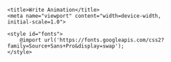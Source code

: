 <!DOCTYPE html>
<!-- saved from url=(0195)https://write-on-off-animation.vercel.app/?name=Hello!%20I%27m%20Jeferson&qualities=Applied%20Science;Automation;Computers;Machinery;Robotics;Telecommunications&namefont=VT323&wordsfont=Syne+Mono -->
<html lang="pt-br"><head><meta http-equiv="Content-Type" content="text/html; charset=UTF-8">
	
	<title>Write Animation</title>
	<meta name="viewport" content="width=device-width, initial-scale=1.0">

	<style id="fonts">
		@import url('https://fonts.googleapis.com/css2?family=Source+Sans+Pro&display=swap');
	</style>
<link rel="stylesheet" href="./Write Animation_files/css2"><link rel="stylesheet" href="./Write Animation_files/css2(1)"><style type="text/css">:root topadblock, :root span[id^="ezoic-pub-ad-placeholder-"], :root input[onclick^="window.open('http://www.FriendlyDuck.com/"], :root img[alt^="Fuckbook"], :root iframe[src*="mellowads.com"], :root div[style^="padding: 5px 15px !important"] > [style^="width: 100% !important; cursor: pointer !important;"], :root div[id^="zergnet-widget"], :root div[id^="traffective-ad-"], :root div[id^="taboola-stream-"], :root div[id^="sticky_ad_"], :root div[id^="rc-widget-"], :root div[id^="q1-adset-"], :root div[id^="proadszone-"], :root div[id^="lazyad-"], :root div[id^="gtm-ad-"], :root div[id^="ezoic-pub-ad-"], :root div[id^="dmRosAdWrapper"], :root div[id^="div-adtech-ad-"], :root div[id^="dfp-slot-"], :root div[id^="dfp-ad-"], :root div[id^="code_ads_"], :root div[id^="block-views-topheader-ad-block-"], :root div[id^="banner-ad-"], :root div[id^="advt-"], :root div[id^="advads_"], :root div[id^="ads300_600-widget"], :root input[onclick^="window.open('http://www.friendlyduck.com/"], :root div[id^="ads300_250-widget"], :root div[id^="ads300_100-widget"], :root div[id^="ads120_600-widget"], :root div[id^="adrotate_widgets-"], :root div[id^="adngin-"], :root div[id^="adfox_"], :root div[id^="ad_script_"], :root div[id^="ad_rect_"], :root div[id^="ad_position_"], :root div[id^="ad-server-"], :root div[id^="ad-inserter-"], :root div[id^="ad-cid-"], :root div[id^="acm-ad-tag-"], :root div[id^="YFBMSN"], :root div[id^="ADV-SLOT-"], :root div[data-test-id="AdDisplayWrapper"], :root div[data-spotim-slot], :root div[data-role="sidebarAd"], :root div[data-native_ad], :root div[data-mediatype="advertising"], :root div[data-id-advertdfpconf], :root div[data-content="Advertisement"], :root div[data-adunit], :root div[data-adunit-path], :root div[data-adservice-param-tagid="contentad"], :root div[data-adname], :root div[data-ad-wrapper], :root div[data-ad-underplayer], :root div[data-ad-placeholder], :root div[class^="zn-sponsored-outbrain-"], :root div[class^="sp-adslot-"], :root div[class^="proadszone-"], :root div[class^="pane-google-admanager-"], :root div[class^="native-ad-"], :root div[class^="lifeOnwerAd"], :root div[class^="largeRectangleAd_"], :root div[class^="kiwiad-popup"], :root div[class^="kiwiad-desktop"], :root div[class^="index_adBeforeContent_"], :root div[class^="index_adAfterContent_"], :root div[class^="index__adWrapper"], :root div[class^="block-openx-"], :root div[class^="backfill-taboola-home-slot-"], :root div[class^="articleAdUnitMPU_"], :root div[class^="advertisement-desktop"], :root div[class^="adsbutt_wrapper_"], :root div[class^="ads-partner-"], :root div[class^="adbanner_"], :root div[class^="ad_position_"], :root div[class^="SponsoredAds"], :root div[class^="ResponsiveAd-"], :root div[class^="PreAd_"], :root div[class^="Display_displayAd"], :root div[class^="Directory__footerAds"], :root div[class^="BannerAd_"], :root div[class^="AdhesionAd_"], :root div[class^="Ad__bigBox"], :root div[class^="Ad__adContainer"], :root div[class^="AdSlot__container"], :root div[id^="divAdvAD_"], :root div[class^="ad_border_"], :root div[class^="AdItem-"], :root div[class^="AdEmbeded__AddWrapper"], :root span[data-component-type="s-ads-metrics"], :root div[class^="AdBannerWrapper-"], :root div[class*="_AdInArticle_"], :root div[class*="-storyBodyAd-"], :root div[data-subscript="Advertising"], :root div[class$="dealnews"] > .dealnews, :root div > [class][onclick*=".updateAnalyticsEvents"], :root display-ads, :root display-ad-component, :root bottomadblock, :root aside[id^="tn_ads_widget-"], :root aside[id^="adrotate_widgets-"], :root amp-ad-custom, :root a[target="_blank"][onmousedown="this.href^='http://paid.outbrain.com/network/redir?"], :root a[target="_blank"][href^="http://api.taboola.com/"], :root div[class^="BlockAdvert-"], :root a[src^="https://www.utherverse.com/net/"], :root a[onmousedown^="this.href='http://paid.outbrain.com/network/redir?"][target="_blank"] + .ob_source, :root a[onmousedown^="this.href='http://paid.outbrain.com/network/redir?"][target="_blank"], :root a[onclick*="//m.economictimes.com/etmack/click.htm"], :root a[href^="https://zononi.com/"], :root a[href^="https://www.what-sexdating.com/"], :root a[href^="https://www.vewwrmp.com/"], :root a[href^="https://www.spyoff.com/"], :root a[href^="https://www.sheetmusicplus.com/?aff_id="], :root a[href^="https://www.sheetmusicplus.com/"][href*="?aff_id="], :root a[href^="https://www.share-online.biz/affiliate/"], :root a[href^="https://www.securegfm.com/"], :root a[href^="https://www.rabbits.webcam/?id="], :root a[href^="https://www.purevpn.com/"][href*="&utm_source=aff-"], :root a[href^="https://www.privateinternetaccess.com/"] > img, :root a[href^="https://www.porngamesxxx.com/"][href*="?campaign="], :root a[href^="https://www.passeura.com/"], :root div[id^="amzn-assoc-ad"], :root a[href^="https://www.oboom.com/ref/"], :root div[itemtype="http://schema.org/WPAdBlock"], :root a[href^="https://www.nudeidols.com/cams/"], :root a[href^="https://www.mypornstarcams.com/landing/click/"], :root a[href^="https://www.kingsoffetish.com/tour?partner_id="], :root div[data-adzone], :root a[href^="https://www.iyalc.com/"], :root a[href^="https://www.goldenfrog.com/vyprvpn?offer_id="][href*="&aff_id="], :root a[href^="https://www.get-express-vpn.com/offer/"], :root a[href^="https://www.gambling-affiliation.com/cpc/"], :root a[href^="https://www.dollps.com/?track="], :root a[href^="https://www.clicktraceclick.com/"], :root a[href^="https://www.camsoda.com/enter.php?id="], :root a[href^="https://www.brazzersnetwork.com/landing/"], :root a[href^="https://www.bebi.com"], :root div[class^="pane-adsense-managed-"], :root a[href^="https://www.bang.com/?aff="], :root a[href^="https://www.awin1.com/cread.php?awinaffid="], :root a[href^="https://weedzy.co.uk/"][href*="&utm_"], :root a[href^="https://vod09197d7.club/"], :root a[href^="https://vo2.qrlsx.com/"], :root a[href^="https://vlnk.me/"], :root a[href^="https://unreshiramor.com/"], :root a[href^="https://uncensored.game/"], :root a[href^="https://ttf.trmobc.com/"], :root a[href^="https://trusted-click-host.com/"], :root a[href^="https://trf.bannerator.com/"], :root a[href^="https://traffic.bannerator.com/"], :root a[href^="https://tracking.truthfinder.com/?a="], :root a[href^="https://tracking.gitads.io/"], :root a[href^="https://go.xxxjmp.com/"], :root a[href^="https://tracking.avapartner.com/"], :root a[href^="https://track.wg-aff.com"], :root a[href^="https://track.ultravpn.com/"], :root a[href^="https://www.adultempire.com/"][href*="?partner_id="], :root a[href^="https://track.healthtrader.com/"], :root a[href^="https://track.clickmoi.xyz/"], :root a[href^="https://control.trafficfabrik.com/"], :root a[href^="https://track.52zxzh.com/"], :root a[href^="https://axdsz.pro/"], :root a[href^="https://tour.mrskin.com/"], :root a[href^="http://www.greenmangaming.com/?tap_a="], :root a[href^="https://tm-offers.gamingadult.com/"], :root a[href^="https://t.hrtyj.com/"], :root a[href^="https://t.adating.link/"], :root a[href^="https://squren.com/rotator/?atomid="], :root a[href^="http://cdn3.adexprts.com/"], :root a[href^="https://spygasm.com/track?"], :root div[id^="ad-div-"], :root a[href^="https://secure.eveonline.com/ft/?aid="], :root a[href^="https://secure.bstlnk.com/"], :root div[class^="kiwi-ad-wrapper"], :root a[href^="https://rev.adsession.com/"], :root [href*=".trackmstr.com"], :root a[href^="https://refpasrasw.world/"], :root a[href^="https://mediaserver.entainpartners.com/renderBanner.do?"], :root a[href^="https://refpaexhil.top/"], :root a[href^="https://reachtrgt.com/"], :root AD-SLOT, :root a[href^="https://pubads.g.doubleclick.net/"], :root a[href^="https://prf.hn/click/"][href*="/camref:"] > img, :root a[href^="http://www.my-dirty-hobby.com/?sub="], :root a[href^="https://porndeals.com/?track="], :root a[href^="//go.onclasrv.com/"], :root a[href^="https://pcm.bannerator.com/"], :root a[href^="https://offerforge.net/"], :root a[href^="https://ndt5.net/"], :root div[id^="ad_head_celtra_"], :root a[href^="https://wittered-mainging.com/"], :root a[href^="https://t.grtyi.com/"], :root a[href^="https://myusenet.xyz/"], :root a[href^="https://my-movie.club/"], :root [href^="https://detachedbates.com/"], :root a[href^="https://mk-cdn.net/"], :root a[href^="https://mk-ads.com/"], :root a[href^="https://meet-sex-here.com/?u="], :root a[href^="https://medleyads.com/"], :root a[href^="https://mediaserver.gvcaffiliates.com/renderBanner.do?"], :root iframe[src^="https://tpc.googlesyndication.com/"], :root a[href*=".approvallamp.club/"], :root a[href^="https://a.bestcontentoperation.top/"], :root a[href^="https://landing1.brazzersnetwork.com"], :root a[href^="http://adrunnr.com/"], :root a[href^="https://landing.brazzersplus.com/"], :root a[href^="https://land.rk.com/landing/"], :root a[href^="http://ad.au.doubleclick.net/"], :root a[href^="https://k2s.cc/pr/"], :root a[href^="https://juicyads.in/"], :root a[href^="https://join.virtuallust3d.com/"], :root a[href^="http://www.uniblue.com/cm/"], :root a[href^="https://join.sexworld3d.com/track/"], :root a[href^="https://join.dreamsexworld.com/"], :root a[href^="https://track.effiliation.com/servlet/effi.redir?"], :root a[href^="https://iqoption.com/lp/mobile-partner/"][href*="?aff="], :root [href^="http://join.shemalepornstar.com/"], :root a[href^="https://incisivetrk.cvtr.io/click?"], :root a[href^="https://iactrivago.ampxdirect.com/"], :root [href*="https://www.jmbullion.com/gold/"], :root a[href^="https://iac.ampxdirect.com/"], :root a[href^="https://horny-pussies.com/tds"], :root a[href^="https://graizoah.com/"], :root a[href^="http://feedads.g.doubleclick.net/"], :root a[href^="https://redsittalvetoft.pro/"], :root a[href^="https://googleads.g.doubleclick.net/pcs/click"], :root a[href^="http://cdn.adstract.com/"], :root a[href^="https://gogoman.me/"], :root a[href^="https://go.xtbaffiliates.com/"], :root a[href^="https://go.strpjmp.com/"], :root a[href^="https://go.stripchat.com/"][href*="&campaignId="], :root a[href^="https://go.markets.com/visit/?bta="], :root a[href^="https://go.julrdr.com/"], :root a[href^="https://landing.brazzersnetwork.com/"], :root a[href^="https://go.hpyjmp.com/"], :root a[href^="https://go.goasrv.com/"], :root a[href^="https://adnetwrk.com/"], :root a[href^="https://go.gldrdr.com/"], :root a[href^="https://fleshlight.sjv.io/"], :root a[href^="https://go.etoro.com/"] > img, :root a[href^="https://go.currency.com/"], :root a[href^="https://track.afftck.com/"], :root a[href^="http://guideways.info/"], :root a[href^="https://go.cmrdr.com/"], :root a[href^="http://www.easydownloadnow.com/"], :root a[href^="https://go.alxbgo.com/"], :root a[href*=".inclk.com/"], :root a[href^="https://go.ad2up.com/"], :root a[href^="https://giftsale.co.uk/?utm_"], :root a[href^="https://get.surfshark.net/aff_c?"][href*="&aff_id="] > img, :root a[href^="https://fonts.fontplace9.com/"], :root a[href^="http://clkmon.com/adServe/"], :root a[href^="https://flirtaescopa.com/"], :root a[href^="https://fertilitycommand.com/"], :root a[href^="https://fakelay.com/"], :root a[href^="https://earandmarketing.com/"], :root [lazy-ad="leftthin_banner"], :root a[href^="https://dynamicadx.com/"], :root a[href^="https://djtcollectorclub.org/"][href*="?affiliate_id="], :root a[href^="https://tc.tradetracker.net/"] > img, :root a[href^="//srv.buysellads.com/"], :root a[href^="https://dianches-inchor.com/"], :root a[href^="https://creacdn.top-convert.com/"], :root iframe[src^="https://pagead2.googlesyndication.com/"], :root a[href^="https://retiremely.com/"], :root a[href^="https://cpmspace.com/"], :root a[href^="https://cpartner.bdswiss.com/"], :root a[href^="https://clicks.pipaffiliates.com/"], :root .commercial-unit-mobile-top > .v7hl4d, :root a[href^="https://click.plista.com/pets"], :root a[href^="https://chaturbate.xyz/"], :root a[href^="http://look.djfiln.com/"], :root a[href^="https://chaturbate.jjgirls.com/"][href*="?tour="], :root a[href^="https://chaturbate.com/in/?track="], :root a[href^="https://chaturbate.com/in/?tour="], :root a[href^="https://chaturbate.com/affiliates/"], :root [href*="wap4dollar.com/"], :root a[href^="https://mcdlks.com/"], :root a[href^="https://bs.serving-sys.com"], :root a[href^="https://blackorange.go2cloud.org/"], :root a[href^="https://go.hpyrdr.com/"], :root a[href^="https://billing.purevpn.com/aff.php"] > img, :root a[href^="https://affiliates.bet-at-home.com/processing/"], :root a[href^="https://ads.ad4game.com/"], :root a[href^="https://betway.com/"][href*="&a="], :root a[href^="http://www.linkbucks.com/referral/"], :root a[href^="https://azpresearch.club/"], :root a[href^="https://awptjmp.com/"], :root a[href^="http://www.fleshlight.com/"], :root a[href^="https://aweptjmp.com/"], :root a[href^="https://awentw.com/"], :root a[href^="https://albionsoftwares.com/"], :root a[href^="//postlnk.com/"], :root a[href^="https://affiliate.rusvpn.com/click.php?"], :root a[href^="https://affiliate.geekbuying.com/gkbaffiliate.php?"], :root a[href^="https://adultfriendfinder.com/go/page/landing"], :root a[href*="pussl3.com"], :root a[href^="https://adswick.com/"], :root ADS-RIGHT, :root a[href^="https://tracking.trackcasino.co/"], :root a[href^="https://adserver.adreactor.com/"], :root a[href^="https://land.brazzersnetwork.com/landing/"], :root a[href^="https://ads.leovegas.com/redirect.aspx?"], :root a[href^="https://t.hrtye.com/"], :root a[href^="https://ads.cdn.live/"], :root a[href^="https://ads.betfair.com/redirect.aspx?"], :root a[href^="https://refpaano.host/"], :root a[href^="https://meet-to-fuck.com/tds"], :root a[href^="https://adhealers.com/"], :root a[href^="http://servicegetbook.net/"], :root a[href^="https://bngpt.com/"], :root a[href^="http://clickandjoinyourgirl.com/"], :root a[href^="https://ad13.adfarm1.adition.com/"], :root a[href^="https://misspkl.com/"], :root a[href^="https://ad.zanox.com/ppc/"] > img, :root a[href^="https://static.fleshlight.com/images/banners/"], :root app-advertisement, :root a[href^="https://ad.doubleclick.net/"], :root a[href^="http://zevera.com/afi.html"], :root a[href^="http://go.oclaserver.com/"], :root a[href^="https://ad.atdmt.com/"], :root a[href^="https://cams.imagetwist.com/in/?track="], :root .trc_rbox .syndicatedItem, :root a[href^="https://aaucwbe.com/"], :root a[href^="https://a.bestcontentweb.top/"], :root a[href^="http://hyperlinksecure.com/go/"], :root a[href^="https://track.themadtrcker.com/"], :root a[href^="https://bullads.net/get/"], :root a[href^="http://down1oads.com/"], :root a[href^="http://yads.zedo.com/"], :root a[href^="http://xtgem.com/click?"], :root a[href^="https://ads.trafficpoizon.com/"], :root div[class^="local-feed-banner-ads"], :root a[href^="http://wxdownloadmanager.com/dl/"], :root a[href^="http://www.zergnet.com/i/"], :root a[href*=".clksite.com/"], :root a[href^="http://www.webtrackerplus.com/"], :root a[href^="http://www.usearchmedia.com/signup?"], :root a[href^="http://www.torntv-downloader.com/"], :root a[href^="http://www.tirerack.com/affiliates/"], :root a[href^="http://www.text-link-ads.com/"], :root a[href^="https://gghf.mobi/"], :root a[href^="http://www.terraclicks.com/"], :root a[href^="https://ads-for-free.com/click.php?"], :root a[href^="http://www.socialsex.com/"], :root a[href^="https://join.virtualtaboo.com/track/"], :root a[onmousedown^="this.href='https://paid.outbrain.com/network/redir?"][target="_blank"], :root [href^="https://awbbjmp.com/"], :root a[href^="http://www.sfippa.com/"], :root a[href^="http://www.xmediaserve.com/"], :root a[href^="http://www.sex.com/videos/?utm_"], :root a[href^="https://natour.naughtyamerica.com/track/"], :root a[href^="http://paid.outbrain.com/network/redir?"], :root a[href^="http://www.sex.com/?utm_"], :root a[href^="http://secure.signup-page.com/"], :root a[href^="http://www.quick-torrent.com/download.html?aff"], :root a[href^="http://www.plus500.com/?id="], :root [href*=".zlinkm.com/"], :root a[href^="http://www.pinkvisualgames.com/?revid="], :root a[href^="https://trklvs.com/"], :root a[href^="http://www.paddypower.com/?AFF_ID="], :root a[href^="https://go.247traffic.com/"], :root a[href^="http://www.freefilesdownloader.com/"], :root a[href^="http://www.mysuperpharm.com/"], :root .trc_rbox_border_elm .syndicatedItem, :root a[href^="http://www.myfreepaysite.com/sfw_int.php?aid"], :root a[href^="http://www.myfreepaysite.com/sfw.php?aid"], :root a[href^="http://www.mrskin.com/tour"], :root a[href^="http://bcntrack.com/"], :root a[href^="http://www.securegfm.com/"], :root a[href^="http://www.liversely.net/"], :root a[href^="https://partners.fxoro.com/click.php?"], :root [href*="//trackmstr.com"], :root [href*="prayuserparka.com/"], :root a[href^="http://www.idownloadplay.com/"], :root a[href^="http://www.hitcpm.com/"], :root a[href^="http://fusionads.net"], :root a[href^="http://www.hibids10.com/"], :root div[class^="awpcp-random-ads"], :root [href*="//securesafemembers.com"], :root a[href^="http://www.graboid.com/affiliates/"], :root a[href^="http://www.gamebookers.com/cgi-bin/intro.cgi?"], :root div[id^="div_openx_ad_"], :root a[href^="http://www.friendlyquacks.com/"], :root a[href^="https://www.financeads.net/tc.php?"], :root a[href*=".tfaln.com/"], :root a[href^="http://www.friendlyduck.com/AF_"], :root a[href^="https://content.oneindia.com/www/delivery/"], :root a[href^="http://www.fpcTraffic2.com/blind/in.cgi?"], :root a[href^="http://www.flashx.tv/downloadthis"], :root .trc_rbox_div a[target="_blank"][href^="http://tab"], :root a[href^="https://americafirstpolls.com/"], :root a[href^="http://clickserv.sitescout.com/"], :root a[href^="http://www.firstload.de/affiliate/"], :root a[href^="http://www.twinplan.com/AF_"], :root a[href^="http://www.fducks.com/"], :root a[href^="http://www.duckssolutions.com/"], :root a[href^="https://torrentsafeguard.com/?aid="], :root a[href^="https://offers.refchamp.com/"], :root a[href^="https://go.trkclick2.com/"], :root a[href^="https://www.mrskin.com/account/"], :root a[href^="http://www.duckcash.eu/"], :root a[href^="http://go.seomojo.com/tracking202/"], :root a[href^="http://www.downloadweb.org/"], :root a[href^="http://www.down1oads.com/"], :root a[href^="http://www.dealcent.com/register.php?affid="], :root a[href^="http://www.clkads.com/adServe/"], :root a[href^="https://track.interactivegf.com/"], :root div[class^="adpubs-"], :root a[href*="deliver.trafficfabrik.com"], :root a[href^="http://www.cash-duck.com/"], :root a[href^="https://aff-ads.stickywilds.com/"], :root a[href^="http://www.bitlord.me/share/"], :root .grid > .container > #aside-promotion, :root a[href^="http://www.babylon.com/welcome/index?affID"], :root a[onmousedown^="this.href='/wp-content/embed-ad-content/"], :root a[href^="http://popup.taboola.com/"], :root a[href^="//adbit.co/?a=Advertise&"], :root a[href^="https://fast-redirecting.com/"], :root a[href^="https://bluedelivery.pro/"], :root [href^="http://join.michelle-austin.com/"], :root a[href^="http://www.sexgangsters.com/?pid="], :root a[href^="http://www.amazon.co.uk/exec/obidos/external-search?"], :root a[href^="http://c.jumia.io/"], :root a[href^="http://www.affiliates1128.com/processing/"], :root a[href^="http://go.ad2up.com/"], :root a[href^="https://badoinkvr.com/"], :root a[href*="/adServe/banners?"], :root a[href^="http://www.adxpansion.com"], :root a[href^="http://www.ragazzeinvendita.com/?rcid="], :root .plistaList > .itemLinkPET, :root a[href^="http://www.adultdvdempire.com/?partner_id="][href*="&utm_"], :root a[href^="http://www.adbrite.com/mb/commerce/purchase_form.php?"], :root a[href^="http://www.TwinPlan.com/AF_"], :root a[href^="https://www.googleadservices.com/pagead/aclk?"], :root a[href^="http://www.1clickdownloader.com/"], :root a[href^="http://www.123-reg.co.uk/affiliate2.cgi"], :root div[itemtype="http://www.schema.org/WPAdBlock"], :root a[href^="http://wopertific.info/"], :root a[href^="http://bodelen.com/"], :root a[href^="http://wgpartner.com/"], :root a[href^="http://web.adblade.com/"], :root a[href^="https://go.onclasrv.com/"], :root a[href^="http://wct.link/"], :root a[href^="http://us.marketgid.com"], :root a[href^="http://ul.to/ref/"], :root a[href^="http://ucam.xxx/?utm_"], :root a[href^="http://traffic.tc-clicks.com/"], :root a[href^="http://www.liutilities.com/"], :root a[href^="http://www.dl-provider.com/search/"], :root a[href^="http://tc.tradetracker.net/"] > img, :root a[href^="http://tracking.deltamediallc.com/"], :root div[aria-label="Ads"], :root a[href^="http://axdsz.pro/"], :root a[href^="https://go.ebrokerserve.com/"], :root a[href^="http://galleries.securewebsiteaccess.com/"], :root a[href^="http://stateresolver.link/"], :root a[href^="http://sharesuper.info/"], :root a[href^="https://awecrptjmp.com/"], :root a[href^="http://server.cpmstar.com/click.aspx?poolid="], :root a[href^="http://see.kmisln.com/"], :root a[href^="//db52cc91beabf7e8.com/"], :root a[href^="https://go.nordvpn.net/aff"] > img, :root a[href^="http://secure.vivid.com/track/"], :root a[href^="http://www.downloadthesefiles.com/"], :root a[href^="http://secure.cbdpure.com/aff/"], :root a[href*="?adlivk="][href*="&refer="], :root a[href^="//look.djfiln.com/"], :root a[href^="http://searchtabnew.com/"], :root aside[id^="advads_ad_widget-"], :root a[href^="http://lp.ezdownloadpro.info/"], :root a[href^="http://uploaded.net/ref/"], :root a[href^="https://www.nutaku.net/signup/landing/"], :root a[href^="http://s9kkremkr0.com/"], :root a[href^="http://azmobilestore.co/"], :root a[href^="http://s5prou7ulr.com/"], :root a[href^="http://rs-stripe.wsj.com/stripe/redirect"], :root a[href^="https://easygamepromo.com/ef/custom_affiliate/"], :root a[href^="http://record.betsafe.com/"], :root a[href*="a2g-secure.com"], :root a[href^="https://iqbroker.com/"][href*="?aff="], :root a[href^="http://buysellads.com/"], :root a[href^="http://reallygoodlink.freehookupaffair.com/"], :root a[href^="https://bnsjb1ab1e.com/"], :root a[href^="//oardilin.com/"], :root a[href^="http://pwrads.net/"], :root a[href^="http://promos.bwin.com/"], :root a[data-redirect^="https://paid.outbrain.com/network/redir?"], :root a[href^="http://play4k.co/"], :root a[href*="//ezofferz.com/"], :root a[href^="https://dltags.com/"], :root a[href^="http://onclickads.net/"], :root a[href^="http://n.admagnet.net/"], :root a[href^="//awejmp.com/"], :root a[href^="http://mob1ledev1ces.com/"], :root a[href^="http://mmo123.co/"], :root a[href^="http://media.paddypower.com/redirect.aspx?"], :root a[href^="https://fileboom.me/pr/"], :root a[href^="http://marketgid.com"], :root a[href^="https://track.trkinator.com/"], :root div[id^="ad-position-"], :root a[data-redirect^="this.href='http://paid.outbrain.com/network/redir?"], :root a[href^="http://liversely.com/"], :root a[href^="http://keep2share.cc/pr/"], :root a[href^="https://gamescarousel.com/"], :root a[href^="http://istri.it/?"], :root a[href^="http://www.fbooksluts.com/"], :root a[href^="http://www.cdjapan.co.jp/aff/click.cgi/"], :root a[href*="//ridingintractable.com/"], :root a[href^="http://c.actiondesk.com/"], :root a[href^="http://intent.bingads.com/"], :root a[href^="https://intrev.co/"], :root a[href^="http://https://www.get-express-vpn.com/offer/"], :root a[href^="//voyeurhit.com/cs/"], :root [href*=".go2page.net"], :root a[href^="http://hd-plugins.com/download/"], :root a[href^="https://trappist-1d.com/"], :root a[href^="http://go.247traffic.com/"], :root a[href^="https://bestcond1tions.com/"], :root a[href^="http://greensmoke.com/"], :root a[href^="https://look.utndln.com/"], :root a[href^="//5e1fcb75b6d662d.com/"], :root a[href^="http://googleads.g.doubleclick.net/pcs/click"], :root .nrelate .nr_partner, :root a[href^="http://go.xtbaffiliates.com/"], :root a[href*=".purple6401.com/"], :root a[href^="https://oackoubs.com/"], :root a[href^="http://install.securewebsiteaccess.com/"], :root a[href^="http://www.revenuehits.com/"], :root a[href^="http://go.mobisla.com/"], :root a[href^="https://ads.planetwin365affiliate.com/redirect.aspx?"], :root a[href^="http://g1.v.fwmrm.net/ad/"], :root a[href^="http://imads.integral-marketing.com/"], :root a[href^="http://freesoftwarelive.com/"], :root a[href^="http://adtrackone.eu/"], :root span[title="Ads by Google"], :root a[href^="http://finaljuyu.com/"], :root a[href^="https://www.im88trk.com/"], :root a[href^="http://ffxitrack.com/"], :root a[href^="http://t.wowtrk.com/"], :root a[href^="//syndication.dynsrvtbg.com/splash.php?"], :root a[href^="http://extra.bet365.com/"][href*="?affiliate="], :root a[href^="http://ethfw0370q.com/"], :root [href^="http://go.cm-trk2.com/"], :root a[href^="https://tracking.comfortclick.eu/"], :root [id^="bunyad_ads_"], :root a[href^="http://elitefuckbook.com/"], :root a[href^="http://eclkmpsa.com/"], :root a[href^="http://earandmarketing.com/"], :root a[href*=".mfroute.com/"], :root #content > #center > .dose > .dosesingle, :root a[href^="http://campaign.bharatmatrimony.com/track/"], :root a[href*="3wr110.xyz/"], :root a[href^="http://d2.zedo.com/"], :root a[href^="https://paid.outbrain.com/network/redir?"], :root a[href^="http://www.downloadplayer1.com/"], :root a[href^="http://clicks.binarypromos.com/"], :root a[href^="https://dediseedbox.com/clients/aff.php?"], :root [href^="/ucmini.php"], :root [href^="https://innyweakela.co"], :root a[href^="http://www.wantstraffic.com/"], :root a[href^="http://track.afcpatrk.com/"], :root a[href^="http://databass.info/"], :root div[data-test-id="AdBannerWrapper"], :root div[class^="AdCard_"], :root a[href^="http://www.urmediazone.com/signup"], :root a[href^="http://click.plista.com/pets"], :root a[href^="http://chaturbate.com/affiliates/"], :root [href^="https://secure.bmtmicro.com/servlets/"], :root a[href^="http://amzn.to/"] > img[src^="data"], :root a[href^="http://bs.serving-sys.com/"], :root a[href^="http://cpaway.afftrack.com/"], :root a[href^="http://cdn.adsrvmedia.net/"], :root [lazy-ad="top_banner"], :root a[href^="http://360ads.go2cloud.org/"], :root a[href^="http://dftrck.com/"], :root a[href^="http://casino-x.com/?partner"], :root a[href^="https://meet-sexhere.com/"], :root a[href^="http://record.sportsbetaffiliates.com.au/"], :root a[href^="http://campeeks.com/"][href*="&utm_"], :root a[href^="http://download-performance.com/"], :root a[href^="http://www.on2url.com/app/adtrack.asp"], :root #\5f _nq__hh[style="display:block!important"], :root [href^="https://affect3dnetwork.com/track/"], :root div[class^="index_displayAd_"], :root a[href^="http://adultgames.xxx/"], :root a[href^="https://s.zlink2.com/"], :root a[href^="http://semi-cod.com/clicks/"], :root a[href*="//bongacams4.com/track?"], :root a[href^="http://campaign.bharatmatrimony.com/cbstrack/"], :root a[href^="http://www.seekbang.com/cs/"], :root a[href^="http://syndication.exoclick.com/"], :root a[href^="http://k2s.cc/pr/"], :root [src*="https://cdn.cloudimagesb.com/"], :root a[href^="http://bluehost.com/track/"], :root div[id^="vuukle-ad-"], :root a[href^="http://betahit.click/"], :root a[href^="https://torguard.net/aff.php"] > img, :root a[href^="http://bestorican.com/"], :root a[href^="http://bcp.crwdcntrl.net/"], :root a[href^="https://windscribe.com/promo/"], :root a[href^="http://farm.plista.com/pets"], :root a[href^="https://leg.xyz/?track="], :root a[href^="http://affiliate.glbtracker.com/"], :root a[href^="https://transfer.xe.com/signup/track/redirect?"], :root a[href^="http://anonymous-net.com/"], :root aside[itemtype="https://schema.org/WPAdBlock"], :root a[href^="https://watchmygirlfriend.tv/"], :root a[href^="https://ovb.im/"], :root a[href^="http://hotcandyland.com/partner/"], :root a[href^="http://affiliates.thrixxx.com/"], :root #atvcap + #tvcap > .mnr-c > .commercial-unit-mobile-top, :root a[href*="/adrotate-out.php?"], :root a[href^="http://affiliates.lifeselector.com/"], :root a[href^="http://affiliate.coral.co.uk/processing/"], :root a[href^="http://aff.ironsocket.com/"], :root div[id^="drudge-column-ads-"], :root a[href*="//bongacams10.com/track?"], :root a[href^="http://tour.mrskin.com/"], :root [src^="/Redirect.a2b?"], :root a[href^="http://linksnappy.com/?ref="], :root ad-desktop-sidebar, :root [id*="MGWrap"], :root a[href^="http://9amq5z4y1y.com/"], :root a[href^="http://adtrack123.pl/"], :root a[href^="http://adsrv.keycaptcha.com"], :root a[href^="http://deloplen.com/afu.php?zoneid="], :root div[class^="StickyHeroAdWrapper-"], :root a[href^="http://cwcams.com/landing/click/"], :root a[href^="http://ads.betfair.com/redirect.aspx?"], :root a[href^="https://www.mrskin.com/tour"], :root a[href^="http://adserver.adtech.de/"], :root a[href^="http://adserver.adreactor.com/"], :root a[href^="http://ads.sprintrade.com/"], :root a[data-redirect^="http://click.plista.com/pets"], :root .section-subheader > .section-hotel-prices-header, :root a[href^="http://landingpagegenius.com/"], :root [href^="https://click2cvs.com/"], :root a[href^="http://ads.expekt.com/affiliates/"], :root a[href^="http://reallygoodlink.extremefreegames.com/"], :root a[href^="http://adlev.neodatagroup.com/"], :root [href*="//mclick.net"], :root a[href^="http://adclick.g.doubleclick.net/"], :root a[href^="http://www.sex.com/pics/?utm_"], :root a[href^="http://vo2.qrlsx.com/"], :root [href^="https://stvkr.com/"], :root a[href^="http://engine.newsmaxfeednetwork.com/"], :root a[href^="http://ad.yieldmanager.com/"], :root [href^="http://homemoviestube.com/"], :root a[href^="http://ad.doubleclick.net/"], :root a[href^="http://websitedhoome.com/"], :root a[href^="https://clickadilla.com/"], :root .ob_container .item-container-obpd, :root a[href*=".directtl.xyz/"], :root a[href^="http://www.adskeeper.co.uk/"], :root a[href^="http://ad-emea.doubleclick.net/"], :root a[href^="http://srvpub.com/"], :root [data-dynamic-ads], :root a[href^="http://a.adquantix.com/"], :root a[href^="http://NowDownloadAll.com"], :root a[href^="http://1phads.com/"], :root a[href^="https://ismlks.com/"], :root a[href^="//zenhppyad.com/"], :root a[href^="https://www.sugarinstant.com/?partner_id="], :root a[href^="//z6naousb.com/"], :root a[href^="//www.pd-news.com/"], :root div[id^="ads250_250-widget"], :root [href^="https://go.astutelinks.com/"], :root [href*=".doubleclick-net.com"], :root a[href^="//www.mgid.com/"], :root a[href^="http://lp.ncdownloader.com/"], :root a[href^="//pubads.g.doubleclick.net/"], :root a[href^="http://www.ducksnetwork.com/"], :root a[href^="http://3wr110.net/"], :root #topstuff > #tads, :root a[href*=".bang.com/"][href*="&aff="], :root .pubexchange_module .pe-external, :root a[data-widget-outbrain-redirect^="http://paid.outbrain.com/network/redir?"], :root a[href^="http://join3.bannedsextapes.com/track/"], :root [href^="http://join.shemalesfromhell.com/"], :root a[href^="https://www.travelzoo.com/oascampaignclick/"], :root a[href^="https://see.kmisln.com/"], :root [src^="//adtorio.com/"], :root a[href^="http://refer.webhostingbuzz.com/"], :root a[href^="//nlkdom.com/"], :root a[href^="https://www.xvinlink.com/?a_fid="], :root a[href^="//medleyads.com/spot/"], :root [href^="https://mylead.global/stl/"] > img, :root a[href^="https://ilovemyfreedoms.com/"][href*="?affiliate_id="], :root [href*=".afftracks.online/"], :root div[class^="Component-dfp-"], :root a[href^="//healthaffiliate.center/"], :root [onclick*="content.ad/"], :root a[href^="https://clixtrac.com/"], :root a[href^="//88d7b6aa44fb8eb.com/"], :root a[href^="http://go.fpmarkets.com/"], :root a[href^="//00ae8b5a9c1d597.com/"], :root [href^="http://join.ts-dominopresley.com/"], :root a[href^=".vddfe.club/"], :root [href^="/ucdownloader.php"], :root a[href^="https://awejmp.com/"], :root [href*="//go2page.net"], :root a[href^=" http://www.sex.com/"][href*="&utm_"], :root [href^="https://mysbitl.com"], :root a[href*="onclkds."], :root a[href^="https://adclick.g.doubleclick.net/"], :root a[href*=".intab.fun/"], :root a[href*="get-express-vpn.xyz"], :root a[href^="https://prf.hn/click/"][href*="/creativeref:"] > img, :root a[href^="http://www.adultempire.com/unlimited/promo?"][href*="&partner_id="], :root a[href*="=adscript"], :root a[href*="=Adtracker"], :root a[href^="https://members.linkifier.com/public/affiliateLanding?refCode="], :root a[href^="https://jmp.awempire.com/"], :root [href^="https://wct.link/"], :root a[href^="https://track.totalav.com/"], :root a[href^="http://ad-apac.doubleclick.net/"], :root a[href*="/servlet/click/zone?"], :root a[href^="http://track.trkvluum.com/"], :root a[href^="https://www.chngtrack.com/"], :root a[href*="=exoclick"], :root a[href^="http://www.firstclass-download.com/"], :root a[href*="//bongacams7.com/track?"], :root a[href^="http://k2s.cc/code/"], :root div[id^="tms-ad-dfp-"], :root a[href^="https://trust.zone/go/r.php?RID="], :root a[href^="http://c43a3cd8f99413891.com/"], :root a[href*="//syndication.optimizesrv.com/splash.php?"], :root a[href*="//bongacams2.com/track?"], :root a[href^="//4f6b2af479d337cf.com/"], :root [href*="//doubleclick-net.com"], :root div[id^="advads-"], :root a[href^="http://www.myfreecams.com/?co_id="][href*="&track="], :root a[href^="https://track.afcpatrk.com/"], :root a[href*=".ad-center.com/"], :root a[href*=".udncoeln.com/"], :root a[href*=".surfmdia.com/"], :root a[href*=".smartadserver.com"], :root a[href^="http://z1.zedo.com/"], :root a[href*=".irtyc.com/"], :root a[href^="https://uncensored3d.com/"], :root a[href^="http://adf.ly/?id="], :root a[href^="https://usenetxs.website/"], :root a[href^="http://pokershibes.com/index.php?ref="], :root a[href^="http://api.content.ad/"], :root a[href*=".clkcln.com/"], :root [data-ad-manager-id], :root div[class^="adUnit_"], :root a[href^="https://deliver.tf2www.com/"], :root a[href^="http://spygasm.com/track?"], :root .ob_dual_right > .ob_ads_header ~ .odb_div, :root [src*="//www.dianomi.com/smartads.epl"], :root a[href*=".adk2x.com/"], :root a[href^="http://www.friendlyadvertisements.com/"], :root a[href^="http://www.firstload.com/affiliate/"], :root a[href^="http://duckcash.eu/"], :root a[href^="http://www.mobileandinternetadvertising.com/"], :root [href^="https://join.playboyplus.com/track/"], :root a[data-url^="http://paid.outbrain.com/network/redir?"] + .author, :root [href^="https://www.reimageplus.com/"], :root div[id^="cns_ads_"], :root a[data-obtrack^="http://paid.outbrain.com/network/redir?"], :root a[href^="https://prf.hn/click/"][href*="/adref:"] > img, :root a[href^="http://enter.anabolic.com/track/"], :root a[data-nvp*="'trafficUrl':'https://paid.outbrain.com/network/redir?"], :root a[href^="http://allaptair.club/"], :root [href*=".engine.adglare.net/"], :root a[href^="http://a63t9o1azf.com/"], :root a[href*=".axdsz.pro/"], :root a[href^="http://www.badoink.com/go.php?"], :root a[class="RBAd"], :root a[href^="http://banners.victor.com/processing/"], :root [href^="http://raboninco.com/"], :root a[href^="http://fsoft4down.com/"], :root a[href*="ad2upapp.com/"], :root a[href*=".fwd28.com/"], :root [lazy-ad="leftbottom_banner"], :root dile-cookies-consent, :root [id^="div-gpt-ad"], :root a[href^="https://playuhd.host/"], :root [href^="https://go.affiliatexe.com/"], :root a[href^="http://mgid.com/"], :root a[href*=".adsrv.eacdn.com/"] > img, :root [href^="https://ptwmjmp.com/"], :root a[href^="http://espn.zlbu.net/"], :root a[href^="http://admrotate.iplayer.org/"], :root [href^="http://join.rodneymoore.com/"], :root [id*="MarketGid"], :root [href*="//etracking.pro"], :root a[href^="http://www.fonts.com/BannerScript/"], :root a[href^="http://c.ketads.com/"], :root a[href^="http://6kup12tgxx.com/"], :root [href^="https://freecourseweb.com/"] > .sitefriend, :root [href^="https://www.hostg.xyz/aff_c"] > img, :root [href*="//trackout.business"], :root [href^="https://veepn.g2afse.com/"], :root a[href^="https://syndication.exoclick.com/splash.php?"], :root [href*="maskip.co/"], :root [href^="https://traffserve.com/"], :root a[data-oburl^="http://paid.outbrain.com/network/redir?"], :root a[href^="http://refpa.top/"], :root a[href*="//bongacams.com/track?"], :root a[href^="https://servedbyadbutler.com/"], :root a[href^="https://www.bet365.com/"][href*="affiliate="], :root a[href^="https://mob1ledev1ces.com/"], :root a[data-redirect^="http://paid.outbrain.com/network/redir?"], :root a[href^="https://promo-bc.com/"], :root a[href^="https://explore.findanswersnow.net/"], :root [id^="adframe_wrap_"], :root div[jsdata*="CarouselPLA-"][data-id^="CarouselPLA-"], :root a[href^="https://go.trackitalltheway.com/"], :root [data-template-type="nativead"], :root [href^="https://track.fiverr.com/visit/"] > img, :root a[href^="http://www.roboform.com/php/land.php"], :root div[id^="yandex_ad"], :root a[href^="https://www.pornhat.com/"][rel="nofollow"], :root a[href^="https://www.hotgirls4fuck.com/"], :root a[href*=".frtyl.com/"], :root a[href^="http://y1jxiqds7v.com/"], :root [href^="https://online-protection-now.com/"], :root [href^="https://shiftnetwork.infusionsoft.com/go/"] > img, :root a[href^="http://online.ladbrokes.com/promoRedirect?"], :root a[href^="//mob1ledev1ces.com/"], :root [href^="https://go.4rabettraff.com/"], :root a[href^="https://delivery.porn.com/"], :root a[href^="https://www.firstload.com/affiliate/"], :root .trc_related_container div[data-item-syndicated="true"], :root a[href^="https://freeadult.games/"], :root a[href^="http://liversely.net/"], :root a[href^="http://www.coiwqe.site/"], :root iframe[id^="google_ads_frame"], :root a[href^="http://www.bet365.com/"][href*="affiliate="], :root a[href^="http://www.bluehost.com/track/"] > img, :root a[data-url^="http://paid.outbrain.com/network/redir?"], :root a[href^="https://www.popads.net/users/"], :root a[href^="http://www.advcashpro.com/aff/"], :root a[href^="http://adultfriendfinder.com/p/register.cgi?pid="], :root a[href^="http://secure.hostgator.com/~affiliat/"], :root [onclick^="window.open('http://adultfriendfinder.com/search/"], :root [onclick^="window.open('window.open('//delivery.trafficfabrik.com/"], :root [href^="/admdownload.php"], :root iframe[src^="http://ad.yieldmanager.com/"], :root a[href^="http://pubads.g.doubleclick.net/"], :root a[href^="https://porntubemate.com/"], :root a[href^="http://www.gfrevenge.com/landing/"], :root a[href^="http://45eijvhgj2.com/"], :root a[href^="http://hpn.houzz.com/"], :root div[id^="ad_bigbox_"], :root #content > #right > .dose > .dosesingle, :root a[href^="http://9nl.es/"], :root a[href^="https://scurewall.co/"], :root div[class*="_browserAdOuterContainer_"], :root [name^="google_ads_iframe"], :root a[href^="http://bc.vc/?r="], :root a[href^="http://www.afgr2.com/"], :root [href^="https://shrugartisticelder.com"], :root [href^="http://globsads.com/"], :root a[href^="https://deliver.ptgncdn.com/"], :root a[href^="http://latestdownloads.net/download.php?"], :root [href^="https://www.targetingpartner.com/"], :root a[href^="http://see-work.info/"], :root a[href*=".orange2258.com/"], :root #taw > .med + div > #tvcap > .mnr-c:not(.qs-ic) > .commercial-unit-mobile-top, :root .plista_widget_belowArticleRelaunch_item[data-type="pet"], :root a[data-oburl^="https://paid.outbrain.com/network/redir?"], :root a[href^="http://affiliates.score-affiliates.com/"], :root a[href^="https://wantopticalfreelance.com/"], :root [href^="/ucdownload.php"], :root a[href*=".allsports4you.club"], :root div[id^="div_ad_stack_"], :root a[href*=".ichlnk.com/"], :root a[href^="http://click.payserve.com/"], :root a[href^="http://serve.williamhill.com/promoRedirect?"], :root [class*="__adspot-title-container"], :root a[href*="n47adshostnet.com/"], :root a[href*=".cfm?fp="][href*="&prvtof="], :root a[href^="https://sexsimulator.game/tab/?SID="], :root .rc-cta[data-target], :root [id^="ad-wrap-"], :root div[id^="ad-gpt-"], :root a[href^="http://pan.adraccoon.com?"], :root div[data-contentexchange-widget], :root [href^="http://www.star-clicks.com/"], :root [href^="http://join.hardcoreshemalevideo.com/"], :root a[href^="http://ads2.williamhill.com/redirect.aspx?"], :root a[href*=".xromp.com/landing/click/"], :root a[href^="https://click.hoolig.app/"], :root a[href^="http://www.download-provider.org/"], :root a[href^="https://10dfkuvbdkfv.club/"], :root AD-TRIPLE-BOX, :root [class^="Ad-adContainer"], :root a[href^="https://a.bestcontentfood.top/"], :root #ads > .dose > .dosesingle, :root .commercial-unit-mobile-top .jackpot-main-content-container > .UpgKEd + .nZZLFc > div > .vci, :root a[href*="delivery.trafficfabrik.com"], :root div[class$="_b-ad-main"], :root a[href*=".trck5.com/"], :root .trc_rbox_div .syndicatedItem, :root a[href^="http://www.streamate.com/exports/"], :root a[href^="https://www.arthrozene.com/"][href*="?tid="], :root .card-captioned.crd > .crd--cnt > .s2nPlayer, :root a[href^="http://adserving.unibet.com/"], :root a[href*=".qertewrt.com/"], :root [id*="ScriptRoot"], :root a[href^="http://fileboom.me/pr/"], :root a[href*=".trust.zone"], :root a[href^="https://adsrv4k.com/"], :root a[href^="http://trk.mdrtrck.com/"], :root [href^="https://refpahrwzjlv.top/"], :root a[href^="http://czotra-32.com/"], :root [href*=".mclick.net"], :root [href*=".grtya.com/"], :root a[href^="http://refpaano.host/"], :root a[href*="/cmd.php?ad="], :root [href^="https://bulletprofitsmartlink.com/"], :root [href^="https://join3.bannedsextapes.com"], :root a[href^="http://tezfiles.com/pr/"], :root div[class^="Ad__container"], :root a[href^="http://adprovider.adlure.net/"], :root a[id^="ads_banner_"], :root a[href^="http://findersocket.com/"], :root a[href^="https://porngames.adult/?SID="], :root div[id^="adspot-"], :root #\5f _admvnlb_modal_container, :root a[href^="http://www.streamtunerhd.com/signup?"], :root div[class^="hp-ad-rect-"], :root a[href^="http://dwn.pushtraffic.net/"], :root a[href$="/vghd.shtml"], :root div[id^="crt-"][style], :root a[href^="http://igromir.info/"], :root div[id^="div-ads-"], :root a[onmousedown^="this.href='https://paid.outbrain.com/network/redir?"][target="_blank"] + .ob_source, :root a[href^="http://at.atwola.com/"], :root a[href^="https://syndication.dynsrvtbg.com/splash.php?"], :root [href^="http://join.trannies-fuck.com/"], :root a[href^="http://get.slickvpn.com/"], :root [data-ad-module], :root a[href^="https://www.g4mz.com/"], :root a[href^="http://webgirlz.online/landing/"], :root [href*="cadsecs.com/"], :root a[href^="https://msecure117.com/"], :root [href^="http://stvkr.com/"], :root a[href^="https://keep2share.cc/pr/"], :root [class*="auto-bottom-advertising-"], :root a[href^="https://t.mobtya.com/"], :root a[href^="https://www.adxtro.com/"], :root [class*="__adv-block"], :root a[href^="https://farm.plista.com/pets"], :root a[href*=".red90121.com/"], :root FBS-AD, :root a[href*="//bongacams5.com/track?"], :root a[href^="http://www.afgr3.com/"], :root [ad-id^="googlead"], :root [href^="https://rapidgator.net/article/premium/ref/"], :root [href^="https://join.girlsoutwest.com/"], :root a[href^="http://taboola-"][href*="/redirect.php?app.type="], :root a[href^="http://www.menaon.com/installs/"], :root a[href^="https://financeads.net/tc.php?"], :root .commercial-unit-mobile-top .jackpot-main-content-container > .UpgKEd + .nZZLFc > .vci, :root a[href^="https://www.oneclickroot.com/?tap_a="] > img, :root a[href^="//porngames.adult/?SID="], :root DFP-AD, :root a[href^="https://mmwebhandler.aff-online.com/"], :root [href^="https://r.kraken.com/"], :root a[href^="http://www.pinkvisualpad.com/?revid="], :root a[href^="https://www.friendlyduck.com/AF_"], :root [href^="http://advertisesimple.info/"], :root [lazy-ad="lefttop_banner"], :root a[href^="https://a.adtng.com/"], :root a[href^="http://static.fleshlight.com/images/banners/"], :root a[href^="https://www.adskeeper.co.uk/"], :root [href^="https://www.highrevenuecpm.com"], :root a[href^="https://secure.cbdpure.com/aff/"], :root AMP-AD, :root a[href^="http://aflrm.com/"], :root div[id^="google_dfp_"], :root [href*="get-download.club/"], :root [href^="https://www.xvbelink.com/"], :root a[href^="http://affiliates.pinnaclesports.com/processing/"], :root #header + #content > #left > #rlblock_left, :root a[href^="http://partners.etoro.com/"], :root [id^="google_ads_iframe"], :root .vid-present > .van_vid_carousel__padding, :root a[href^="http://goldmoney.com/?gmrefcode="], :root a[href^="http://papi.mynativeplatform.com:80/pub2/"], :root LEADERBOARD-AD, :root .plistaList > .plista_widget_underArticle_item[data-type="pet"], :root [class*="-slot_ad-placements-"], :root [href^="http://join.shemale.xxx/"], :root a[href^="https://www.oboom.com/ad/"], :root [href*=".adcampo.com/"], :root [href^="https://pulsetrack.biz/"], :root a[href^="https://trackjs.com/?utm_source"], :root AFS-AD, :root a[href^="https://secure.starsaffiliateclub.com/C.ashx?"], :root .trc_rbox_div .syndicatedItemUB, :root [href*=".xiloy.site/"], :root [src^="http://api.lanistaads.com/ServeAd?"] { display: none !important; }
:root a[href^="http://webtrackerplus.com/"], :root [href*=".jetx.info/"], :root [href*=".trackout.business"], :root a[href^="https://track.bruceads.com/"], :root a[href^="https://m.do.co/c/"] > img, :root [href*=".ltroute.com/"], :root a[href^="//jsmptjmp.com/"], :root a[href*=".adform.net/"], :root a[href^="http://www.onwebcam.com/random?t_link="], :root a[href^="http://www.getyourguide.com/?partner_id="], :root [onclick^="window.open('https://www.brazzersnetwork.com/landing/"], :root a[href^="http://codec.codecm.com/"], :root [href*=".directtf.xyz/"], :root a[href*="//promo-bc.com/track?"], :root a[href^="https://as.sexad.net/"], :root a[href^="//40ceexln7929.com/"], :root a[href$="/5-"][target="_blank"][rel="nofollow"], :root .commercial-unit-mobile-top > div[data-pla="1"], :root a[href*=".revimedia.com/"], :root [href*=".securesafemembers.com"], :root a[href^="https://secure.adnxs.com/clktrb?"], :root a[href^="http://adserver.adtechus.com/"], :root a[href^="https://topoffers.com/"][href*="/?pid="], :root a[href^="http://vinfdv6b4j.com/"], :root [href^="https://dooloust.net/"], :root [data-freestar-ad], :root [href*=".revrtb.com/"], :root a[href^="https://goraps.com/"], :root [href*=".etracking.pro"], :root a[href*=".opskln.com/"], :root a[href^="http://xads.zedo.com/"], :root [class^="div-gpt-ad"] { display: none !important; }</style></head>

<body>
	<div class="tela">
		<div id="form" class="form FormWParams">
			<div class="Informations">
				<h1 class="infotitle">How to Use</h1>
				<ol class="howtouse">
					<li>"Name" changes the title.</li>
					<li>"Font 1" changes the title font. *Case Sensitive</li>
					<li>"Font 2" changes the font of the animated text. *Case Sensitive</li>
					<li>Textarea changes the animated text. I recommend clearing up before adding new sentences and you should separate them by line breaks.</li>
					<li>Clicking the "Link" button will copy the URL with the parameters of your modifications to your clipboard.</li>
				</ol>
				<button class="LinkURL" onclick="LinkURL()">Link</button>
			</div>

			<div class="ChangeFontsAndWordsInName">
				Type here new fonts and new name to appear in the screen <br>
				<label class="LabelNewName">
					Name <input type="text" id="NewName" class="NewName" name="NewName" placeholder="Johnson Kutzniack" required="">
					<button onclick="changeName()">Change</button>
				</label>

				<label class="LabelNewFontName">
					Font 1 <input type="text" id="NewFontName" class="NewFontName" name="NewFontName" placeholder="Font Name on google fonts" required="">
					<button onclick="changeFontName()">Change</button>
				</label>

				<label class="LabelNewFontWords">
					Font 2 <input type="text" id="NewFontWords" class="NewFontWords" name="NewFontWords" placeholder="Font Name on Google Fonts" required="">
					<button onclick="changeFontWords()">Change</button>
				</label>
			</div>

			<div class="ChangeWordsInAnimation">
				<label class="LabelNewWords">
					Type here new words to appear in animation <br>
					<textarea type="text" id="NewWords" class="NewWords" name="NewWords" placeholder="... 
Word 3 
Word 4 
Word 5 
..." required=""></textarea>
				</label>

				<br>
				<div class="ChangeWordsButton">
					<button class="Add" onclick="AddWords()">Add</button>
					<button class="Clear" onclick="ClearWords()">Clear</button>
				</div>
			</div>
		</div>

		<div class="container">
			<div class="AnimationScreen">
				<span id="name" style="font-family: VT323;">Hello! I'm Jeferson</span></div> <br>
				<span id="qualities" class="qualities" style="font-family: &quot;Syne Mono&quot;;">&nbsp;Applied Science</span>
			</div>
		</div>
	



<style>
	* {
		margin: 0;
		padding: 0;

		box-sizing: border-box;
		-o-box-sizing: border-box;
		-moz-box-sizing: border-box;

		border: none;
		list-style: none;
		text-decoration: none;
	}

	.tela {
		height: 100vh;

		display: flex;
		flex-wrap: wrap;
		align-items: center;
		justify-content: center;
	}
	
	.form {
		width: 100%;
		height: 40%;

		display: flex;
		flex-wrap: wrap;
		align-items: center;
		justify-content: space-around;
	}

	.FormWParams {
		display: none;
	}

	.Informations, .ChangeFontsAndWordsInName, .ChangeWordsInAnimation {
		width: 33%;
		height: 100%;
	}

	.Informations {
		font-family: 'Source Sans Pro';

		display: flex;
		align-items: center;
		flex-direction: column;
		justify-content: center;

	}

	.infotitle {
		text-align: center;
	}

	.howtouse {
		margin: 20px 0 20px 20px;
		font-size: 20px;
	}

	.howtouse li {
		list-style: lower-hexadecimal inside;
	}

	.LinkURL {
		margin: 0 10px 0 10px;

		color: #000;
  		cursor: pointer;
		font-size: 20px;
  		min-width: 130px;
  		min-height: 50px;
		font-weight: bold;
  		border-radius: 10px;
		border: 1px dotted #000;
		font-family: 'Source Sans Pro';
	}

	.LinkURL:hover {
		color: #fff;
  		background-color: #000;
	}

	.ChangeFontsAndWordsInName {
  		text-align: center;

		color: #000;
		font-size: 25px;
		font-weight: bold;
		font-family: 'Source Sans Pro';

		display: flex;
		align-items: center;
		flex-direction: column;
		justify-content: center;
	}

	.ChangeFontsAndWordsInName label {
  		width: 90%;		
	}

	.ChangeFontsAndWordsInName button {
		margin: 0 10px 0 10px;

		color: #000;
  		cursor: pointer;
		font-size: 20px;
  		min-width: 130px;
  		min-height: 50px;
		font-weight: bold;
  		border-radius: 10px;
		border: 1px dotted #000;
		font-family: 'Source Sans Pro';
	}

	.ChangeFontsAndWordsInName input, .ChangeFontsAndWordsInName button {
		margin: 12px 10px;

		color: #000;
		font-size: 25px;
		font-weight: bold;
		font-family: 'Source Sans Pro';
	}

	.ChangeFontsAndWordsInName input {
  		padding: 10px 20px;

		font-size: 20px;
		font-weight: normal;
  		border-radius: 10px;
		font-family: 'Arial';
		border: 2px dotted #000;
	}

	.ChangeFontsAndWordsInName input::placeholder {
		font-size: 18px;

		text-align: center;
	}

	.ChangeFontsAndWordsInName button {
		font-size: 20px;
	}

	.ChangeFontsAndWordsInName button:hover {
		color: #fff;
  		background-color: #000;
	}

	.ChangeWordsInAnimation {
  		text-align: center;

		display: flex;
		align-items: center;
		flex-direction: column;
		justify-content: center;
	}

	.LabelNewWords {
  		width: 80%;
  		height: 60%;

		color: #000;
		font-size: 25px;
		font-weight: bold;
		font-family: 'Source Sans Pro';

  		display: flex;
  		align-items: center;
		flex-direction: column;
		justify-content: center;
	}

	.NewWords {
  		width: 70%;
  		height: 70%;
  		margin-top: 10px;
  		padding: 21px 20px;

		color: #000;
		resize: none;
		font-size: 20px;
		font-weight: normal;
  		border-radius: 10px;
		font-family: 'Arial';
		border: 2px dotted #000;

		display: flex;
  		align-items: center;
		justify-content: center;
	}

	.LabelNewWords textarea::placeholder {
		font-size: 18px;

		text-align: center;
	}

	.ChangeWordsButton {
  		width: 80%;

  		display: flex;
		justify-content: center;
	}

	.ChangeWordsButton button {
		margin: 0 10px 0 10px;

		color: #000;
  		cursor: pointer;
		font-size: 20px;
  		min-width: 130px;
  		min-height: 50px;
		font-weight: bold;
  		border-radius: 10px;
		border: 1px dotted #000;
		font-family: 'Source Sans Pro';
	}

	.ChangeWordsButton button:hover {
		color: #fff;
  		background-color: #000;
	}

	.container {
		width: 100%;
		height: 333px;

		display: flex;
		flex-wrap: wrap;
		text-align: center;
		flex-direction: column;
		justify-content: center;
	}

	.AnimationScreen {
		width: max-content;

		color: #ff5779;
		font-size: 120px;
		font-weight: bold;
		font-family: 'VT323';

		align-self: center;
	}

	.qualities {
		color: #6941d3;
		font-size: 40px;
		font-weight: normal;
		font-family: 'Syne Mono';
	}

</style>

<script>
	var Words = ['Applied Science', 'Automation', 'Computers', 'Machinery', 'Robotics', 'Telecommunications'];
	var SliceMaxIndex = 6; // Se você quiser deixar algo já escrito na caixa, colocar aqui a quantidade de caracteres que ja foi escrita, para que eles não sejam apagados
	var WriteSpeed = 100;
	var EraseSpeed = 50;

	const urlParams = new URLSearchParams();
	const Params = new URLSearchParams(window.location.search);
	for (const [name, value] of Params) {
	    urlParams.append(name.toLowerCase(), value);
	}

	const name = urlParams.get('name');
	if (name != null) {document.getElementById("name").innerHTML = name}

	const qualities = urlParams.get('qualities');
	if (qualities != null) {Words = qualities.split(';')}

	const namefont = urlParams.get('namefont');
	if (namefont != null) {
		var FontURL = "https://fonts.googleapis.com/css2?family=" + namefont.replace(' ', '+') + "&display=swap";

		var LinkFontURL = document.createElement('link');
		LinkFontURL.rel = 'stylesheet';
		LinkFontURL.href = FontURL;

		document.getElementsByTagName('head')[0].appendChild(LinkFontURL);
		document.getElementById("name").style.fontFamily = namefont;
	}

	const wordsfont = urlParams.get('wordsfont');
	if (wordsfont != null) {
		var FontURL = "https://fonts.googleapis.com/css2?family=" + wordsfont.replace(' ', '+') + "&display=swap";

		var LinkFontURL = document.createElement('link');
		LinkFontURL.rel = 'stylesheet';
		LinkFontURL.href = FontURL;

		document.getElementsByTagName('head')[0].appendChild(LinkFontURL);
		document.getElementById("qualities").style.fontFamily = wordsfont;
	}

	if (name != null || qualities != null || namefont != null || wordsfont != null) {
		document.getElementById("form").classList.add("FormWParams");
	} else {
		document.getElementById("NewFontName").value = "VT323";
		document.getElementById("NewFontWords").value = "Syne Mono";

		changeFontName();
		changeFontWords();
	}

	Words = Words.filter((a) => a);
	TypeWriter(Words, 'qualities');



	function LinkURL() {
		LinkWords = Words.join(";");
		LinkName = document.getElementById("name").innerHTML;
		LinkFontName = document.getElementById("name").style.fontFamily.replace(' ', '+').replace('"', '').replace('"', '');
		LinkFontWords = document.getElementById("qualities").style.fontFamily.replace(' ', '+').replace('"', '').replace('"', '');
		LinkURLWParams = window.location.href + "?name=" + LinkName + "&qualities=" + LinkWords + "&namefont=" + LinkFontName + "&wordsfont=" + LinkFontWords;

		navigator.clipboard.writeText(LinkURLWParams);
	}

	function changeName() {
		document.getElementById("name").innerHTML = document.getElementById("NewName").value;
		document.getElementById("NewName").value = "";
	}	

	function changeFontName() {
		var FontName = document.getElementById("NewFontName").value;
		var FontURL = "https://fonts.googleapis.com/css2?family=" + FontName.replace(' ', '+') + "&display=swap";

		var LinkFontURL = document.createElement('link');
		LinkFontURL.rel = 'stylesheet';
		LinkFontURL.href = FontURL;

		document.getElementsByTagName('head')[0].appendChild(LinkFontURL);
		document.getElementById("name").style.fontFamily = FontName;
		document.getElementById("NewFontName").value = "";
	}

	function changeFontWords() {
		var FontName = document.getElementById("NewFontWords").value;
		var FontURL = "https://fonts.googleapis.com/css2?family=" + FontName.replace(' ', '+') + "&display=swap";

		var LinkFontURL = document.createElement('link');
		LinkFontURL.rel = 'stylesheet';
		LinkFontURL.href = FontURL;

		document.getElementsByTagName('head')[0].appendChild(LinkFontURL);
		document.getElementById("qualities").style.fontFamily = FontName;
		document.getElementById("NewFontWords").value = "";
	}

	function AddWords() {
		NewWords = document.getElementById("NewWords").value.split("\n");

		for (var i of NewWords) {
			Words.push(i);
		}

		Words = Words.filter((a) => a);
		document.getElementById("NewWords").value = "";
	}

	function ClearWords() {
		Words = [];
		document.getElementById("NewWords").value = "";
	}





	function TypeWriter(phrases, id) {
		var div = document.getElementById(id);
		var i = -1;

		function rodape(wordArray) {
			function nextWord(wordArray){
				if (phrases == "") {wordArray = ['Add some text...']};
				if (i < wordArray.length - 1) {i++}	else {i = 0};
				var actualWord = wordArray[i];
				Writing(actualWord, function(){Erasing(nextWord)});
			}

			nextWord(wordArray);
		}

		function Writing(actualWord, writingDone) {
			var dividedWord = actualWord.split('').reverse();

			var typist = setInterval(function() {
				if (!dividedWord.length) {
					clearInterval(typist);
					return setTimeout(writingDone, 500);
				}

				var nextLetter = dividedWord.pop();
				div.innerHTML += nextLetter;
			}, WriteSpeed);
		}

		function Erasing(erasingDone) {
			var actualWord = div.innerHTML;
			var sliceIndex = actualWord.length;

			var typist = setInterval(function() {
				if (sliceIndex-- == SliceMaxIndex) { // Primeiro ele checa a condição, depois decrementa.
					clearInterval(typist);

					Words = Words.filter((a) => a);
					phrases = Words;

					return erasingDone(phrases, i);
				}

				div.innerHTML = actualWord.slice(0, sliceIndex);
			}, EraseSpeed);
		}

		rodape(phrases)
	}

	// function changeFontName() {
	// 	var FontURL = document.getElementById("NewFontName").value;
	// 	var FontURL = FontURL.substring(FontURL.indexOf("http"), FontURL.indexOf("swap") + 4);

	// 	var FontName = FontURL.substring(FontURL.indexOf("family=") + 7, FontURL.indexOf("&"));
	// 	if (FontName.indexOf(":") > -1) {var FontName = FontName.substring(0, FontName.indexOf(":"))};
	// 	FontName = FontName.replace(/\+/g,' ');

	// 	var LinkFontURL = document.createElement('link');
	// 	LinkFontURL.rel = 'stylesheet';
	// 	LinkFontURL.href = FontURL;

	// 	document.getElementsByTagName('head')[0].appendChild(LinkFontURL);
	// 	document.getElementById("name").style.fontFamily = FontName;
	// 	document.getElementById("NewFontName").value = "";
	// }
</script></body></html>
